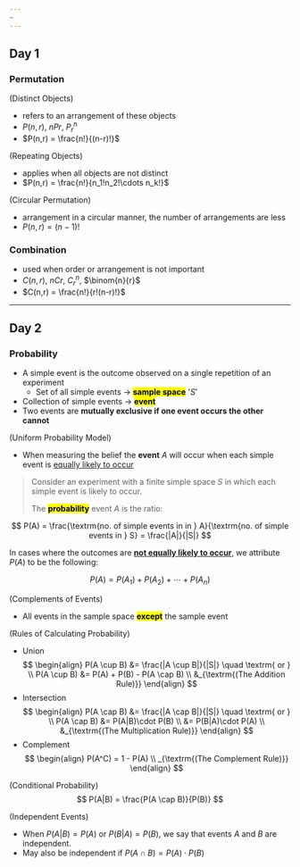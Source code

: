 ```yaml
---
~
---
```

## Day 1
### Permutation 
(Distinct Objects)
- refers to an arrangement of these objects
- $P(n,r)$, $nPr$, $P_r^n$
- $P(n,r) = \frac{n!}{(n-r)!}$

(Repeating Objects)
- applies when all objects are not distinct
- $P(n,r) = \frac{n!}{n_1!n_2!\cdots n_k!}$

(Circular Permutation)
- arrangement in a circular manner, the number of arrangements are less
- $P(n,r) = (n-1)!$

### Combination
- used when order or arrangement is not important
- $C(n,r)$, $nCr$, $C_r^n$, $\binom{n}{r}$
- $C(n,r) = \frac{n!}{r!(n-r)!}$
---

## Day 2
### Probability 
- A simple event is the outcome observed on a single repetition of an experiment
	- Set of all simple events -> <mark class="hltr-pink">**sample space**</mark> '$S$'
- Collection of simple events -> **<mark class="hltr-pink">event</mark>**
- Two events are **mutually exclusive if one event occurs the other cannot**

(Uniform Probability Model)
- When measuring the belief the **event** $A$ will occur when each simple event is <u>equally likely to occur</u>

> Consider an experiment with a finite simple space $S$ in which each simple event is likely to occur. 
> 
> The **<mark class="hltr-yellow">probability</mark>** event $A$ is the ratio:

$$
P(A) = \frac{\textrm{no. of simple events in in } A}{\textrm{no. of simple events in } S} = \frac{|A|}{|S|}
$$

In cases where the outcomes are **<u>not equally likely to occur</u>**, we attribute $P(A)$ to be the following:

$$
P(A) = P(A_1) + P(A_2) + \cdots + P(A_n) 
$$

(Complements of Events)
- All events in the sample space <mark class="hltr-red">**except**</mark> the sample event

(Rules of Calculating Probability)
- Union
$$
	\begin{align}
		P(A \cup B) &= \frac{|A \cup B|}{|S|} \quad \textrm{ or } \\
		P(A \cup B) &=  P(A) + P(B) - P(A \cap B) \\
		&_{\textrm{(The Addition Rule)}}
	\end{align}
$$
- Intersection
$$
	\begin{align}
		P(A \cap B) &= \frac{|A \cap B|}{|S|} \quad \textrm{ or } \\
		P(A \cap B) &=  P(A|B)\cdot P(B) \\ 
		&= P(B|A)\cdot P(A) \\
		&_{\textrm{(The Multiplication Rule)}}
	\end{align}
$$
- Complement
$$
	\begin{align}
		P(A^C) = 1 - P(A) \\
		_{\textrm{(The Complement Rule)}}
	\end{align}
$$

(Conditional Probability)
$$
	P(A|B) = \frac{P(A \cap B)}{P(B)}
$$

(Independent Events)
- When $P(A|B) = P(A)$ or $P(B|A) = P(B)$, we say that events $A$ and $B$ are independent.
- May also be independent if $P(A \cap B) = P(A)\cdot P(B)$
